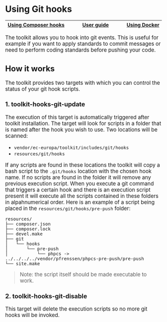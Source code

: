 # Using Git hooks

<big><table><thead><tr><th nowrap> [Using Composer hooks](./composer-hooks.md#using-composer-hooks) </th><th width="100%" align="center"> [User guide](../README.md#user-guide) </th><th nowrap> [Using Docker](./docker-environment.md#using-docker-environment) </th></tr></thead></table>

The toolkit allows you to hook into git events. This is useful for
example if you want to apply standards to commit messages or need to
perform coding standards before pushing your code.

## How it works

The toolkit provides two targets with which you can control the status
of your git hook scripts.

### 1. toolkit-hooks-git-update
The execution of this target is automatically triggered after toolkit
installation. The target will look for scripts in a folder that is named
after the hook you wish to use. Two locations will be scanned:
- `vendor/ec-europa/toolkit/includes/git/hooks`
- `resources/git/hooks`

If any scripts are found in these locations the toolkit will copy a
bash script to the `.git/hooks` location with the chosen hook name. If
no scripts are found in the folder it will remove any previous execution
script. When you execute a git command that triggers a certain hook and
there is an execution script present it will execute all the scripts
contained in these folders in alpahnumerical order. Here is an example
of a script being placed in the `resources/git/hooks/pre-push` folder:

```
resources/
├── composer.json
├── composer.lock
├── devel.make
├── git
│   └── hooks
│       └── pre-push
│           └── phpcs -> ../../../../vendor/pfrenssen/phpcs-pre-push/pre-push
└── site.make
```

> Note: the script itself should be made executable to work.

### 2. toolkit-hooks-git-disable
This target will delete the execution scripts so no more git hooks will
be invoked.
